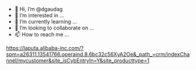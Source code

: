 - 👋 Hi, I’m @dgaudag
- 👀 I’m interested in ...
- 🌱 I’m currently learning ...
- 💞️ I’m looking to collaborate on ...
- 📫 How to reach me ...

<!---
dgaudag/dgaudag is a ✨ special ✨ repository because its `README.md` (this file) appears on your GitHub profile.
You can click the Preview link to take a look at your changes.
--->
https://laputa.alibaba-inc.com/?spm=a26311.13541766.operaind.8.6bc32c56XyA2Oe&_path_=crm/indexChannel/mycustomer&site_isCybEntryIn=Y&site_producttype=1
